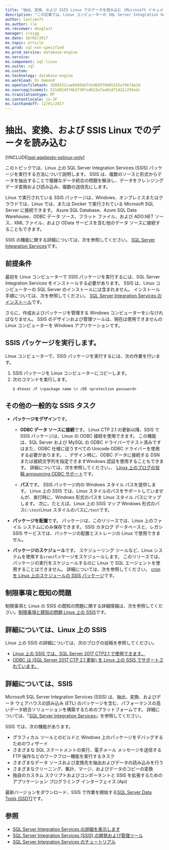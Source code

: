 ```yaml
---
title: "抽出、変換、および SSIS Linux でのデータを読み込む |Microsoft ドキュメント"
description: "この記事では、Linux コンピューターの SQL Server Integration Services (SSIS) がについて説明します"
author: leolimsft
ms.author: lle
ms.reviewer: douglasl
manager: craigg
ms.date: 10/02/2017
ms.topic: article
ms.prod: sql-non-specified
ms.prod_service: database-engine
ms.service: 
ms.component: sql-linux
ms.suite: sql
ms.custom: 
ms.technology: database-engine
ms.workload: On Demand
ms.openlocfilehash: 2b09251cae6b89dd742d685f9405155a7b674a3d
ms.sourcegitcommit: 531d0245f4b2730fad623a7aa61df1422c255edc
ms.translationtype: MT
ms.contentlocale: ja-JP
ms.lasthandoff: 12/01/2017
---
```

# <a name="extract-transform-and-load-data-on-linux-with-ssis"></a>抽出、変換、および SSIS Linux でのデータを読み込む

[!INCLUDE[tsql-appliesto-sslinux-only](../includes/tsql-appliesto-sslinux-only.md)]

このトピックでは、Linux 上の SQL Server Integration Services (SSIS) パッケージを実行する方法について説明します。 SSIS は、複数のソースと形式からデータを抽出することで複雑なデータ統合の問題を解決し、データをクレンジング データ変換および読み込み、複数の送信先にします。 

Linux で実行されている SSIS パッケージは、Windows、オンプレミスまたはクラウドでは、Linux では、または Docker で実行されている Microsoft SQL Server に接続できます。 Azure SQL Database、Azure SQL Data Warehouse、ODBC データ ソース、フラット ファイル、および ADO.NET ソース、XML ファイル、および OData サービスを含む他のデータ ソースに接続することもできます。

SSIS の機能に関する詳細については、次を参照してください。 [SQL Server Integration Services](../integration-services/sql-server-integration-services.md)です。

## <a name="prerequisites"></a>前提条件

最初を Linux コンピューターで SSIS パッケージを実行するには、SQL Server Integration Services をインストールする必要があります。 SSIS は、Linux コンピューターの SQL Server のインストールには含まれません。 インストール手順については、次を参照してください。 [SQL Server Integration Services のインストール](sql-server-linux-setup-ssis.md)です。

さらに、作成およびパッケージを管理する Windows コンピューターをいなければなりません。 SSIS のデザインおよび管理ツールは、現在は使用できませんの Linux コンピューターを Windows アプリケーションです。 

## <a name="run-an-ssis-package"></a>SSIS パッケージを実行します。

Linux コンピューターで、SSIS パッケージを実行するには、次の作業を行います。

1.  SSIS パッケージを Linux コンピューターにコピーします。
2.  次のコマンドを実行します。
    ```
    $ dtexec /F \<package name \> /DE <protection password>
    ```

## <a name="other-common-ssis-tasks"></a>その他の一般的な SSIS タスク

-   **パッケージをデザイン**です。

    -   **ODBC データ ソースに接続**です。 Linux CTP 2.1 の更新以降、SSIS で SSIS パッケージは、Linux の ODBC 接続を使用できます。 この機能は、SQL Server および MySQL の ODBC ドライバーでテスト済みですはまた、ODBC 仕様に従うすべての Unicode ODBC ドライバーを使用する必要があります。 、デザイン時に、ODBC データに接続する DSN または接続文字列を指定できますWindows 認証を使用することもできます。 詳細については、次を参照してください。、 [Linux 上のブログの投稿 announcing ODBC サポート](https://blogs.msdn.microsoft.com/ssis/2017/06/16/odbc-is-supported-in-ssis-on-linux-ssis-helsinki-ctp2-1-refresh/)です。

    -   **パス**です。 SSIS パッケージ内の Windows スタイル パスを提供します。 Linux 上の SSIS では、Linux スタイルのパスをサポートしていませんが、実行時に、Windows 形式のパスを Linux スタイル パスにマップします。 次に、たとえば、Linux 上の SSIS マップ Windows 形式のパス`C:\test`Linux スタイルのパスに`/test`です。

-   **パッケージを配置**です。 パッケージは、このリリースでは、Linux 上のファイル システムにのみ保存できます。 SSIS カタログ データベースと、レガシ SSIS サービスでは、パッケージの配置とストレージの Linux で使用できません。

-   **パッケージのスケジュール**です。 スケジューリング ツールなど、Linux システムを使用する`cron`パッケージをスケジュールします。 このリリースでは、パッケージの実行をスケジュールするのに Linux で SQL エージェントを使用することはできません。 詳細については、次を参照してください。 [cron を Linux 上のスケジュールの SSIS パッケージ](sql-server-linux-schedule-ssis-packages.md)です。

## <a name="limitations-and-known-issues"></a>制限事項と既知の問題

制限事項と Linux の SSIS の既知の問題に関する詳細情報は、次を参照してください。[制限事項と既知の問題 Linux 上の SSIS](sql-server-linux-ssis-known-issues.md)です。

## <a name="more-info-about-ssis-on-linux"></a>詳細については、Linux 上の SSIS

Linux 上の SSIS の詳細については、次のブログの投稿を参照してください。

-   [Linux 上の SSIS では、SQL Server 2017 CTP2.1 で使用できます。](https://blogs.msdn.microsoft.com/ssis/2017/05/17/ssis-helsinki-is-available-in-sql-server-vnext-ctp2-1/)
-   [ODBC は (SQL Server 2017 CTP 2.1 更新) を Linux 上の SSIS でサポートされています。](https://blogs.msdn.microsoft.com/ssis/2017/06/16/odbc-is-supported-in-ssis-on-linux-ssis-helsinki-ctp2-1-refresh/)

## <a name="more-info-about-ssis"></a>詳細については、SSIS

Microsoft SQL Server Integration Services (SSIS) は、抽出、変換、およびデータ ウェアハウスの読み込み (ETL) のパッケージを含む、パフォーマンスの高いデータ統合ソリューションを構築するためのプラットフォームです。 詳細については、「[SQL Server Integration Services](/sql/integration-services/sql-server-integration-services)」を参照してください。

SSIS では、次の機能があります。
- グラフィカル ツールとのビルドと Windows 上のパッケージをデバッグするためのウィザード
- さまざまな SQL ステートメントの実行、電子メール メッセージを送信する FTP 操作などのワークフロー機能を実行するタスク
- さまざまなデータ ソースおよび変換先を抽出およびデータの読み込みを行う
- さまざまなクリーニング、集計、マージ、およびデータのコピーの変換
- 独自のカスタム スクリプトおよびコンポーネントと SSIS を拡張するためのアプリケーション プログラミング インターフェイス (Api)

最新バージョンをダウンロード、SSIS で作業を開始する[SQL Server Data Tools (SSDT)](../integration-services/ssis-how-to-create-an-etl-package.md)です。

## <a name="see-also"></a>参照
- [SQL Server Integration Services の詳細を表示します](../integration-services/sql-server-integration-services.md)
- [SQL Server Integration Services (SSIS) の開発および管理ツール](../integration-services/integration-services-ssis-development-and-management-tools.md)
- [SQL Server Integration Services のチュートリアル](../integration-services/integration-services-tutorials.md)
